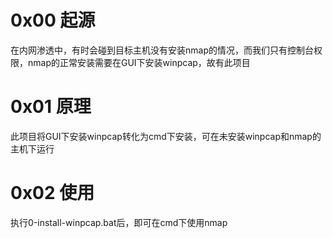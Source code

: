 # 0x00 起源
在内网渗透中，有时会碰到目标主机没有安装nmap的情况，而我们只有控制台权限，nmap的正常安装需要在GUI下安装winpcap，故有此项目

# 0x01 原理
此项目将GUI下安装winpcap转化为cmd下安装，可在未安装winpcap和nmap的主机下运行

# 0x02 使用
执行0-install-winpcap.bat后，即可在cmd下使用nmap
